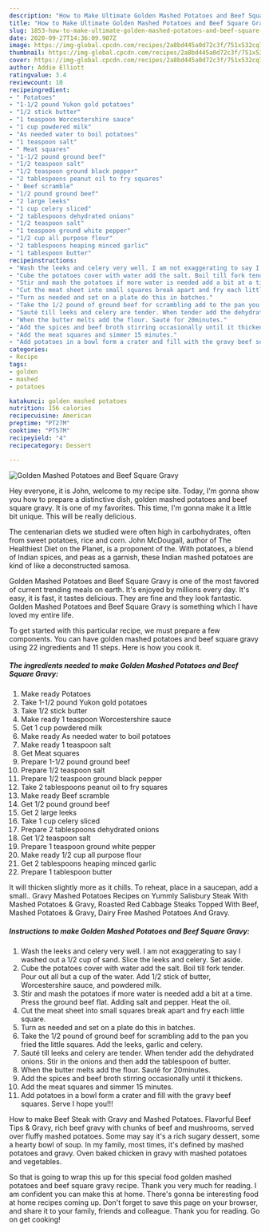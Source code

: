 ```yaml
---
description: "How to Make Ultimate Golden Mashed Potatoes and Beef Square Gravy"
title: "How to Make Ultimate Golden Mashed Potatoes and Beef Square Gravy"
slug: 1853-how-to-make-ultimate-golden-mashed-potatoes-and-beef-square-gravy
date: 2020-09-27T14:36:09.907Z
image: https://img-global.cpcdn.com/recipes/2a8bd445a0d72c3f/751x532cq70/golden-mashed-potatoes-and-beef-square-gravy-recipe-main-photo.jpg
thumbnail: https://img-global.cpcdn.com/recipes/2a8bd445a0d72c3f/751x532cq70/golden-mashed-potatoes-and-beef-square-gravy-recipe-main-photo.jpg
cover: https://img-global.cpcdn.com/recipes/2a8bd445a0d72c3f/751x532cq70/golden-mashed-potatoes-and-beef-square-gravy-recipe-main-photo.jpg
author: Addie Elliott
ratingvalue: 3.4
reviewcount: 10
recipeingredient:
- " Potatoes"
- "1-1/2 pound Yukon gold potatoes"
- "1/2 stick butter"
- "1 teaspoon Worcestershire sauce"
- "1 cup powdered milk"
- "As needed water to boil potatoes"
- "1 teaspoon salt"
- " Meat squares"
- "1-1/2 pound ground beef"
- "1/2 teaspoon salt"
- "1/2 teaspoon ground black pepper"
- "2 tablespoons peanut oil to fry squares"
- " Beef scramble"
- "1/2 pound ground beef"
- "2 large leeks"
- "1 cup celery sliced"
- "2 tablespoons dehydrated onions"
- "1/2 teaspoon salt"
- "1 teaspoon ground white pepper"
- "1/2 cup all purpose flour"
- "2 tablespoons heaping minced garlic"
- "1 tablespoon butter"
recipeinstructions:
- "Wash the leeks and celery very well. I am not exaggerating to say I washed out a 1/2 cup of sand. Slice the leeks and celery. Set aside."
- "Cube the potatoes cover with water add the salt. Boil till fork tender. Pour out all but a cup of the water. Add 1/2 stick of butter, Worcestershire sauce, and powdered milk."
- "Stir and mash the potatoes if more water is needed add a bit at a time. Press the ground beef flat. Adding salt and pepper. Heat the oil."
- "Cut the meat sheet into small squares break apart and fry each little square."
- "Turn as needed and set on a plate do this in batches."
- "Take the 1/2 pound of ground beef for scrambling add to the pan you fried the little squares. Add the leeks, garlic and celery."
- "Sauté till leeks and celery are tender. When tender add the dehydrated onions. Stir in the onions and then add the tablespoon of butter."
- "When the butter melts add the flour. Sauté for 20minutes."
- "Add the spices and beef broth stirring occasionally until it thickens."
- "Add the meat squares and simmer 15 minutes."
- "Add potatoes in a bowl form a crater and fill with the gravy beef squares. Serve I hope you!!!"
categories:
- Recipe
tags:
- golden
- mashed
- potatoes

katakunci: golden mashed potatoes 
nutrition: 156 calories
recipecuisine: American
preptime: "PT27M"
cooktime: "PT57M"
recipeyield: "4"
recipecategory: Dessert

---
```



![Golden Mashed Potatoes and Beef Square Gravy](https://img-global.cpcdn.com/recipes/2a8bd445a0d72c3f/751x532cq70/golden-mashed-potatoes-and-beef-square-gravy-recipe-main-photo.jpg)

Hey everyone, it is John, welcome to my recipe site. Today, I'm gonna show you how to prepare a distinctive dish, golden mashed potatoes and beef square gravy. It is one of my favorites. This time, I'm gonna make it a little bit unique. This will be really delicious.

The centenarian diets we studied were often high in carbohydrates, often from sweet potatoes, rice and corn. John McDougall, author of The Healthiest Diet on the Planet, is a proponent of the. With potatoes, a blend of Indian spices, and peas as a garnish, these Indian mashed potatoes are kind of like a deconstructed samosa.

Golden Mashed Potatoes and Beef Square Gravy is one of the most favored of current trending meals on earth. It's enjoyed by millions every day. It's easy, it is fast, it tastes delicious. They are fine and they look fantastic. Golden Mashed Potatoes and Beef Square Gravy is something which I have loved my entire life.


To get started with this particular recipe, we must prepare a few components. You can have golden mashed potatoes and beef square gravy using 22 ingredients and 11 steps. Here is how you cook it.

<!--inarticleads1-->

##### The ingredients needed to make Golden Mashed Potatoes and Beef Square Gravy:

1. Make ready  Potatoes
1. Take 1-1/2 pound Yukon gold potatoes
1. Take 1/2 stick butter
1. Make ready 1 teaspoon Worcestershire sauce
1. Get 1 cup powdered milk
1. Make ready As needed water to boil potatoes
1. Make ready 1 teaspoon salt
1. Get  Meat squares
1. Prepare 1-1/2 pound ground beef
1. Prepare 1/2 teaspoon salt
1. Prepare 1/2 teaspoon ground black pepper
1. Take 2 tablespoons peanut oil to fry squares
1. Make ready  Beef scramble
1. Get 1/2 pound ground beef
1. Get 2 large leeks
1. Take 1 cup celery sliced
1. Prepare 2 tablespoons dehydrated onions
1. Get 1/2 teaspoon salt
1. Prepare 1 teaspoon ground white pepper
1. Make ready 1/2 cup all purpose flour
1. Get 2 tablespoons heaping minced garlic
1. Prepare 1 tablespoon butter


It will thicken slightly more as it chills. To reheat, place in a saucepan, add a small.. Gravy Mashed Potatoes Recipes on Yummly Salisbury Steak With Mashed Potatoes &amp; Gravy, Roasted Red Cabbage Steaks Topped With Beef, Mashed Potatoes &amp; Gravy, Dairy Free Mashed Potatoes And Gravy. 

<!--inarticleads2-->

##### Instructions to make Golden Mashed Potatoes and Beef Square Gravy:

1. Wash the leeks and celery very well. I am not exaggerating to say I washed out a 1/2 cup of sand. Slice the leeks and celery. Set aside.
1. Cube the potatoes cover with water add the salt. Boil till fork tender. Pour out all but a cup of the water. Add 1/2 stick of butter, Worcestershire sauce, and powdered milk.
1. Stir and mash the potatoes if more water is needed add a bit at a time. Press the ground beef flat. Adding salt and pepper. Heat the oil.
1. Cut the meat sheet into small squares break apart and fry each little square.
1. Turn as needed and set on a plate do this in batches.
1. Take the 1/2 pound of ground beef for scrambling add to the pan you fried the little squares. Add the leeks, garlic and celery.
1. Sauté till leeks and celery are tender. When tender add the dehydrated onions. Stir in the onions and then add the tablespoon of butter.
1. When the butter melts add the flour. Sauté for 20minutes.
1. Add the spices and beef broth stirring occasionally until it thickens.
1. Add the meat squares and simmer 15 minutes.
1. Add potatoes in a bowl form a crater and fill with the gravy beef squares. Serve I hope you!!!


How to make Beef Steak with Gravy and Mashed Potatoes. Flavorful Beef Tips &amp; Gravy, rich beef gravy with chunks of beef and mushrooms, served over fluffy mashed potatoes. Some may say it&#39;s a rich sugary dessert, some a hearty bowl of soup. In my family, most times, it&#39;s defined by mashed potatoes and gravy. Oven baked chicken in gravy with mashed potatoes and vegetables. 

So that is going to wrap this up for this special food golden mashed potatoes and beef square gravy recipe. Thank you very much for reading. I am confident you can make this at home. There's gonna be interesting food at home recipes coming up. Don't forget to save this page on your browser, and share it to your family, friends and colleague. Thank you for reading. Go on get cooking!
